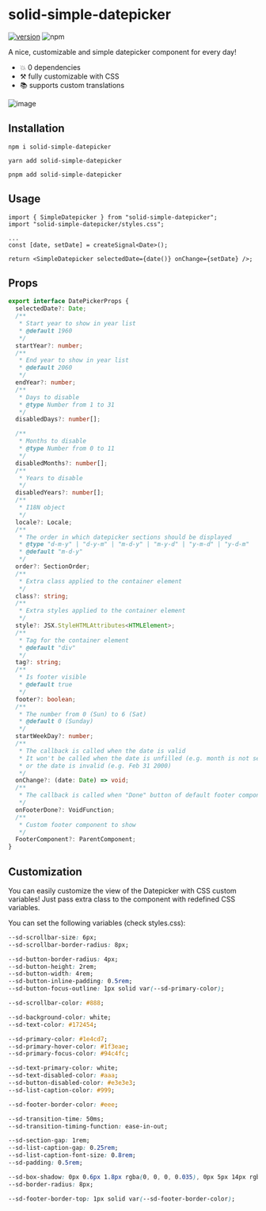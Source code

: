 # solid-simple-datepicker

[![version](https://img.shields.io/npm/v/solid-simple-datepicker?style=for-the-badge)](https://www.npmjs.com/package/solid-simple-datepicker)
![npm](https://img.shields.io/npm/dw/solid-simple-datepicker?style=for-the-badge)

A nice, customizable and simple datepicker component for every day!

- 💥 0 dependencies
- ⚒️ fully customizable with CSS
- 📚 supports custom translations

![image](https://github.com/elite174/solid-simple-datepicker/assets/13636224/e0235b5d-fdd4-49da-825f-90877f9d63b8)

## Installation

`npm i solid-simple-datepicker`

`yarn add solid-simple-datepicker`

`pnpm add solid-simple-datepicker`

## Usage

```tsx
import { SimpleDatepicker } from "solid-simple-datepicker";
import "solid-simple-datepicker/styles.css";

...
const [date, setDate] = createSignal<Date>();

return <SimpleDatepicker selectedDate={date()} onChange={setDate} />;
```

## Props

```ts
export interface DatePickerProps {
  selectedDate?: Date;
  /**
   * Start year to show in year list
   * @default 1960
   */
  startYear?: number;
  /**
   * End year to show in year list
   * @default 2060
   */
  endYear?: number;
  /**
   * Days to disable
   * @type Number from 1 to 31
   */
  disabledDays?: number[];

  /**
   * Months to disable
   * @type Number from 0 to 11
   */
  disabledMonths?: number[];
  /**
   * Years to disable
   */
  disabledYears?: number[];
  /**
   * I18N object
   */
  locale?: Locale;
  /**
   * The order in which datepicker sections should be displayed
   * @type "d-m-y" | "d-y-m" | "m-d-y" | "m-y-d" | "y-m-d" | "y-d-m"
   * @default "m-d-y"
   */
  order?: SectionOrder;
  /**
   * Extra class applied to the container element
   */
  class?: string;
  /**
   * Extra styles applied to the container element
   */
  style?: JSX.StyleHTMLAttributes<HTMLElement>;
  /**
   * Tag for the container element
   * @default "div"
   */
  tag?: string;
  /**
   * Is footer visible
   * @default true
   */
  footer?: boolean;
  /**
   * The number from 0 (Sun) to 6 (Sat)
   * @default 0 (Sunday)
   */
  startWeekDay?: number;
  /**
   * The callback is called when the date is valid
   * It won't be called when the date is unfilled (e.g. month is not selected)
   * or the date is invalid (e.g. Feb 31 2000)
   */
  onChange?: (date: Date) => void;
  /**
   * The callback is called when "Done" button of default footer component is clicked
   */
  onFooterDone?: VoidFunction;
  /**
   * Custom footer component to show
   */
  FooterComponent?: ParentComponent;
}
```

## Customization

You can easily customize the view of the Datepicker with CSS custom variables! Just pass extra class to the component with redefined CSS variables.

You can set the following variables (check styles.css):

```css
--sd-scrollbar-size: 6px;
--sd-scrollbar-border-radius: 8px;

--sd-button-border-radius: 4px;
--sd-button-height: 2rem;
--sd-button-width: 4rem;
--sd-button-inline-padding: 0.5rem;
--sd-button-focus-outline: 1px solid var(--sd-primary-color);

--sd-scrollbar-color: #888;

--sd-background-color: white;
--sd-text-color: #172454;

--sd-primary-color: #1e4cd7;
--sd-primary-hover-color: #1f3eae;
--sd-primary-focus-color: #94c4fc;

--sd-text-primary-color: white;
--sd-text-disabled-color: #aaa;
--sd-button-disabled-color: #e3e3e3;
--sd-list-caption-color: #999;

--sd-footer-border-color: #eee;

--sd-transition-time: 50ms;
--sd-transition-timing-function: ease-in-out;

--sd-section-gap: 1rem;
--sd-list-caption-gap: 0.25rem;
--sd-list-caption-font-size: 0.8rem;
--sd-padding: 0.5rem;

--sd-box-shadow: 0px 0.6px 1.8px rgba(0, 0, 0, 0.035), 0px 5px 14px rgba(0, 0, 0, 0.07);
--sd-border-radius: 8px;

--sd-footer-border-top: 1px solid var(--sd-footer-border-color);
```
